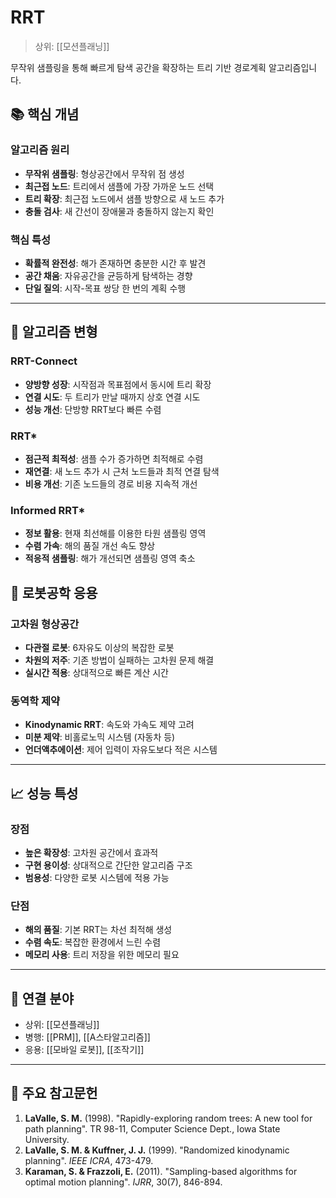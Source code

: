 # RRT

> 상위: [[모션플래닝]]

무작위 샘플링을 통해 빠르게 탐색 공간을 확장하는 트리 기반 경로계획 알고리즘입니다.

## 📚 핵심 개념

### 알고리즘 원리
- **무작위 샘플링**: 형상공간에서 무작위 점 생성
- **최근접 노드**: 트리에서 샘플에 가장 가까운 노드 선택
- **트리 확장**: 최근접 노드에서 샘플 방향으로 새 노드 추가
- **충돌 검사**: 새 간선이 장애물과 충돌하지 않는지 확인

### 핵심 특성
- **확률적 완전성**: 해가 존재하면 충분한 시간 후 발견
- **공간 채움**: 자유공간을 균등하게 탐색하는 경향
- **단일 질의**: 시작-목표 쌍당 한 번의 계획 수행

---

## 🎯 알고리즘 변형

### RRT-Connect
- **양방향 성장**: 시작점과 목표점에서 동시에 트리 확장
- **연결 시도**: 두 트리가 만날 때까지 상호 연결 시도
- **성능 개선**: 단방향 RRT보다 빠른 수렴

### RRT*
- **점근적 최적성**: 샘플 수가 증가하면 최적해로 수렴
- **재연결**: 새 노드 추가 시 근처 노드들과 최적 연결 탐색
- **비용 개선**: 기존 노드들의 경로 비용 지속적 개선

### Informed RRT*
- **정보 활용**: 현재 최선해를 이용한 타원 샘플링 영역
- **수렴 가속**: 해의 품질 개선 속도 향상
- **적응적 샘플링**: 해가 개선되면 샘플링 영역 축소
## 🔧 로봇공학 응용

### 고차원 형상공간
- **다관절 로봇**: 6자유도 이상의 복잡한 로봇
- **차원의 저주**: 기존 방법이 실패하는 고차원 문제 해결
- **실시간 적용**: 상대적으로 빠른 계산 시간

### 동역학 제약
- **Kinodynamic RRT**: 속도와 가속도 제약 고려
- **미분 제약**: 비홀로노믹 시스템 (자동차 등)
- **언더액추에이션**: 제어 입력이 자유도보다 적은 시스템

---

## 📈 성능 특성

### 장점
- **높은 확장성**: 고차원 공간에서 효과적
- **구현 용이성**: 상대적으로 간단한 알고리즘 구조
- **범용성**: 다양한 로봇 시스템에 적용 가능

### 단점
- **해의 품질**: 기본 RRT는 차선 최적해 생성
- **수렴 속도**: 복잡한 환경에서 느린 수렴
- **메모리 사용**: 트리 저장을 위한 메모리 필요

---

## 🔗 연결 분야
- 상위: [[모션플래닝]]
- 병행: [[PRM]], [[A스타알고리즘]]
- 응용: [[모바일 로봇]], [[조작기]]

---

## 📖 주요 참고문헌

1. **LaValle, S. M.** (1998). "Rapidly-exploring random trees: A new tool for path planning". TR 98-11, Computer Science Dept., Iowa State University.
2. **LaValle, S. M. & Kuffner, J. J.** (1999). "Randomized kinodynamic planning". *IEEE ICRA*, 473-479.
3. **Karaman, S. & Frazzoli, E.** (2011). "Sampling-based algorithms for optimal motion planning". *IJRR*, 30(7), 846-894.